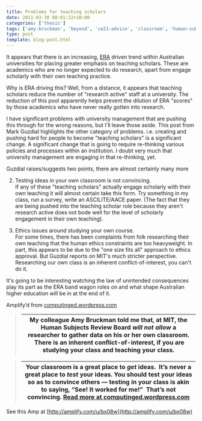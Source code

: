 ```yaml
---
title: Problems for teaching scholars
date: 2011-03-30 08:01:22+10:00
categories: ['thesis']
tags: ['amy-bruckman', 'beyond', 'ce21-advice', 'classroom', 'human-subjects-review-board']
type: post
template: blog-post.html
---
```

It appears that there is an increasing, [ERA](http://www.arc.gov.au/era/) driven trend within Australian universities for placing greater emphasis on teaching scholars. These are academics who are no longer expected to do research, apart from engage scholarly with their own teaching practice.  
  
Why is ERA driving this? Well, from a distance, it appears that teaching scholars reduce the number of "research active" staff at a university. The reduction of this pool apparently helps prevent the dilution of ERA "scores" by those academics who have never really gotten into research.  
  
I have significant problems with university management that are pushing this through for the wrong reasons, but I'll leave those aside. This post from Mark Guzdial highlights the other category of problems. i.e. creating and pushing hard for people to become "teaching scholars" is a significant change. A significant change that is going to require re-thinking various policies and processes within an institution. I doubt very much that university management are engaging in that re-thinking, yet.  
  
Guzdial raises/suggests two points, there are almost certainly many more  

  
2. Testing ideas in your own classroom is not convincing.  
    If any of these "teaching scholars" actually engage scholarly with their own teaching it will almost certain take this form. Try something in my class, run a survey, write an ASCILITE/AACE paper. (The fact that they are being pushed into the teaching scholar role because they aren't research active does not bode well for the level of scholarly engagement in their own teaching).
  
4. Ethics issues around studying your own course.  
    For some times, there has been complaints from folk researching their own teaching that the human ethics constraints are too heavyweight. In part, this appears to be due to the "one size fits all" approach to ethics approval. But Guzdial reports on MIT's much stricter perspective. Researching our own class is an inherent conflict-of-interest, you can't do it.
  

  
  
It's going to be interesting watching the law of unintended consequences play its part as the ERA band wagon roles on and what shape Australian higher education will be in at the end of it.

Amplify’d from [computinged.wordpress.com](http://computinged.wordpress.com/2011/03/29/ce21-advice-go-beyond-your-classroom/ "http://computinged.wordpress.com/2011/03/29/ce21-advice-go-beyond-your-classroom/")

> |   My colleague Amy Bruckman told me that, at MIT, the Human Subjects Review Board **_will not allow_** a researcher to gather data on his or her own classroom.  There is an inherent conflict-of-interest, if you are studying your class and teaching your class.   |
> | --- |

> |   Your classroom is a great place to _get_ ideas.  It’s never a great place to _test_ your ideas. You should test your ideas so as to convince others — testing in your class is akin to saying, “See! It worked for me!”  That’s not convincing.  [Read more at computinged.wordpress.com](http://computinged.wordpress.com/2011/03/29/ce21-advice-go-beyond-your-classroom/ "http://computinged.wordpress.com/2011/03/29/ce21-advice-go-beyond-your-classroom/") |
> | --- |

See this Amp at [http://amplify.com/u/bx08w](http://amplify.com/u/bx08w)
